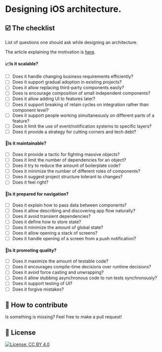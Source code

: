 # Designing iOS architecture.
## ☑️ The checklist

List of questions one should ask while designing an architecture.

The article explaining the motivation is [here](https://medium.com/@borlov/e984e4ebba4a).

#### 📈Is it scalable?
- [ ] Does it handle changing business requirements efficiently?
- [ ] Does it support gradual adoption in existing projects?
- [ ] Does it allow replacing third-party components easily?
- [ ] Does is encourage composition of small independent components?
- [ ] Does it allow adding UI to features later?
- [ ] Does it support breaking of retain cycles on integration rather than component level?
- [ ] Does it support people working simultaneously on different parts of a feature?
- [ ] Does it limit the use of event/notification systems to specific layers?
- [ ] Does it provide a strategy for cutting corners and tech debt?
    
#### 🚧Is it maintainable?
- [ ] Does it provide a tactic for fighting massive objects?
- [ ] Does it limit the number of dependencies for an object?
- [ ] Does it try to reduce the amount of boilerplate code?
- [ ] Does it minimize the number of different roles of components?
- [ ] Does it suggest project structure tolerant to changes?
- [ ] Does it feel right?
    
#### 🔱Is it prepared for navigation?
- [ ] Does it explain how to pass data between components?
- [ ] Does it allow describing and discovering app flow naturally?
- [ ] Does it avoid transient dependencies?
- [ ] Does it define how to store state?
- [ ] Does it minimize the amount of global state?
- [ ] Does it allow opening a stack of screens?
- [ ] Does it handle opening of a screen from a push notification?
    
#### 🌟Is it promoting quality?
- [ ] Does it maximize the amount of testable code?
- [ ] Does it encourages compile-time decisions over runtime decisions?
- [ ] Does it avoid force casting and unwrapping?
- [ ] Does it allow stubbing asynchronous code to run tests synchronously?
- [ ] Does it support testing of UI?
- [ ] Does it forgive mistakes?

## 🤝 How to contribute

Is something is missing? Feel free to make a pull request!

## 📃 License

[![License: CC BY 4.0](https://img.shields.io/badge/License-CC%20BY%204.0-lightgrey.svg)](https://creativecommons.org/licenses/by/4.0/)
